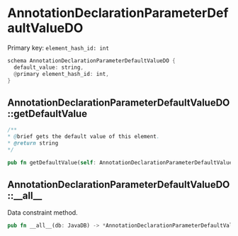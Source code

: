 # AnnotationDeclarationParameterDefaultValueDO

Primary key: `element_hash_id: int`

```rust
schema AnnotationDeclarationParameterDefaultValueDO {
  default_value: string,
  @primary element_hash_id: int,
}
```
## AnnotationDeclarationParameterDefaultValueDO::getDefaultValue

```java
/**
* @brief gets the default value of this element.
* @return string
*/
```
```rust
pub fn getDefaultValue(self: AnnotationDeclarationParameterDefaultValueDO) -> string;
```
## AnnotationDeclarationParameterDefaultValueDO::\_\_all\_\_

Data constraint method.

```rust
pub fn __all__(db: JavaDB) -> *AnnotationDeclarationParameterDefaultValueDO;
```
